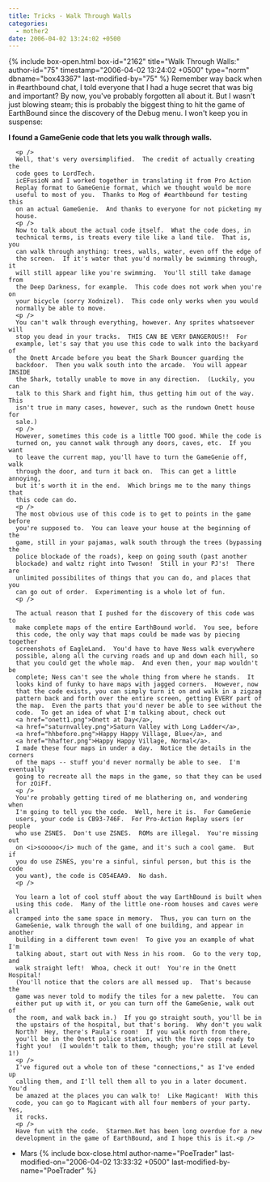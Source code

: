 ```yaml
---
title: Tricks - Walk Through Walls
categories:
  - mother2
date: 2006-04-02 13:24:02 +0500
---
```

{% include box-open.html box-id="2162" title="Walk Through Walls:" author-id="75" timestamp="2006-04-02 13:24:02 +0500" type="norm" dbname="box43367" last-modified-by="75" %}
      Remember way back when in #earthbound chat, I told everyone that I had
      a huge secret that was big and important?  By now, you've probably
      forgotten all about it.  But I wasn't just blowing steam; this is
      probably the biggest thing to hit the game of EarthBound since the
      discovery of the Debug menu.  I won't keep you in suspense:
      <p />
      <b>I found a GameGenie code that lets you walk through walls.</b>

      <p />
      Well, that's very oversimplified.  The credit of actually creating the
      code goes to LordTech.
      icEFusioN and I worked together in translating it from Pro Action
      Replay format to GameGenie format, which we thought would be more
      useful to most of you.  Thanks to Mog of #earthbound for testing this
      on an actual GameGenie.  And thanks to everyone for not picketing my
      house.
      <p />
      Now to talk about the actual code itself.  What the code does, in
      technical terms, is treats every tile like a land tile.  That is, you
      can walk through anything: trees, walls, water, even off the edge of
      the screen.  If it's water that you'd normally be swimming through, it
      will still appear like you're swimming.  You'll still take damage from
      the Deep Darkness, for example.  This code does not work when you're on
      your bicycle (sorry Xodnizel).  This code only works when you would
      normally be able to move.
      <p />
      You can't walk through everything, however. Any sprites whatsoever will
      stop you dead in your tracks.  THIS CAN BE VERY DANGEROUS!!  For
      example, let's say that you use this code to walk into the backyard of
      the Onett Arcade before you beat the Shark Bouncer guarding the
      backdoor.  Then you walk south into the arcade.  You will appear INSIDE
      the Shark, totally unable to move in any direction.  (Luckily, you can
      talk to this Shark and fight him, thus getting him out of the way.  This
      isn't true in many cases, however, such as the rundown Onett house for
      sale.)
      <p />
      However, sometimes this code is a little TOO good. While the code is
      turned on, you cannot walk through any doors, caves, etc.  If you want
      to leave the current map, you'll have to turn the GameGenie off, walk
      through the door, and turn it back on.  This can get a little annoying,
      but it's worth it in the end.  Which brings me to the many things that
      this code can do.
      <p />
      The most obvious use of this code is to get to points in the game before
      you're supposed to.  You can leave your house at the beginning of the
      game, still in your pajamas, walk south through the trees (bypassing the
      police blockade of the roads), keep on going south (past another
      blockade) and waltz right into Twoson!  Still in your PJ's!  There are
      unlimited possibilites of things that you can do, and places that you
      can go out of order.  Experimenting is a whole lot of fun.
      <p />

      The actual reason that I pushed for the discovery of this code was to
      make complete maps of the entire EarthBound world.  You see, before
      this code, the only way that maps could be made was by piecing together
      screenshots of EagleLand.  You'd have to have Ness walk everywhere
      possible, along all the curving roads and up and down each hill, so
      that you could get the whole map.  And even then, your map wouldn't be
      complete; Ness can't see the whole thing from where he stands.  It
      looks kind of funky to have maps with jagged corners.  However, now
      that the code exists, you can simply turn it on and walk in a zigzag
      pattern back and forth over the entire screen, getting EVERY part of
      the map.  Even the parts that you'd never be able to see without the
      code.  To get an idea of what I'm talking about, check out
      <a href="onett1.png">Onett at Day</a>,
      <a href="saturnvalley.png">Saturn Valley with Long Ladder</a>,
      <a href="hhbefore.png">Happy Happy Village, Blue</a>, and
      <a href="hhafter.png">Happy Happy Village, Normal</a>.
      I made these four maps in under a day.  Notice the details in the corners
      of the maps -- stuff you'd never normally be able to see.  I'm eventually
      going to recreate all the maps in the game, so that they can be used
      for zOiFf.
      <p />
      You're probably getting tired of me blathering on, and wondering when
      I'm going to tell you the code.  Well, here it is.  For GameGenie
      users, your code is CB93-746F.  For Pro-Action Replay users (or people
      who use ZSNES.  Don't use ZSNES.  ROMs are illegal.  You're missing out
      on <i>sooooo</i> much of the game, and it's such a cool game.  But if
      you do use ZSNES, you're a sinful, sinful person, but this is the code
      you want), the code is C054EAA9.  No dash.
      <p />

      You learn a lot of cool stuff about the way EarthBound is built when
      using this code.  Many of the little one-room houses and caves were all
      cramped into the same space in memory.  Thus, you can turn on the
      GameGenie, walk through the wall of one building, and appear in another
      building in a different town even!  To give you an example of what I'm
      talking about, start out with Ness in his room.  Go to the very top, and
      walk straight left!  Whoa, check it out!  You're in the Onett Hospital!
      (You'll notice that the colors are all messed up.  That's because the
      game was never told to modify the tiles for a new palette.  You can
      either put up with it, or you can turn off the GameGenie, walk out of
      the room, and walk back in.)  If you go straight south, you'll be in
      the upstairs of the hospital, but that's boring.  Why don't you walk
      North?  Hey, there's Paula's room!  If you walk north from there,
      you'll be in the Onett police station, with the five cops ready to
      fight you!  (I wouldn't talk to them, though; you're still at Level 1!)
      <p />
      I've figured out a whole ton of these "connections," as I've ended up
      calling them, and I'll tell them all to you in a later document.  You'd
      be amazed at the places you can walk to!  Like Magicant!  With this
      code, you can go to Magicant with all four members of your party.  Yes,
      it rocks.
      <p />
      Have fun with the code.  Starmen.Net has been long overdue for a new
      development in the game of EarthBound, and I hope this is it.<p />

- Mars
{% include box-close.html author-name="PoeTrader" last-modified-on="2006-04-02 13:33:32 +0500" last-modified-by-name="PoeTrader" %}
